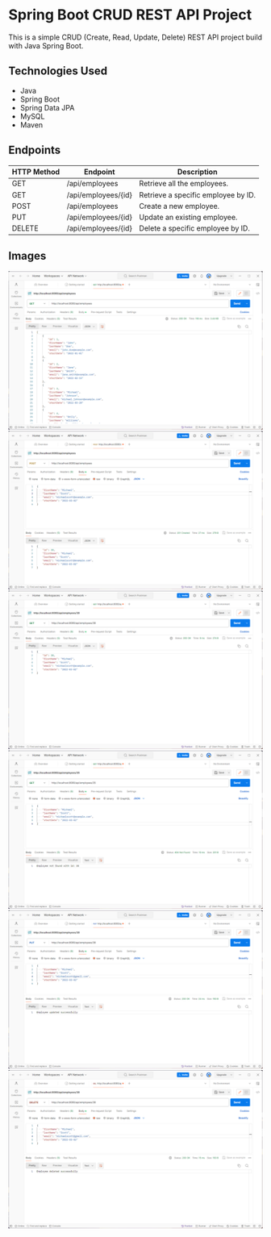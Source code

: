 # Spring Boot CRUD REST API Project

This is a simple CRUD (Create, Read, Update, Delete) REST API project build with Java Spring Boot.

## Technologies Used

- Java
- Spring Boot
- Spring Data JPA
- MySQL
- Maven

## Endpoints

<div align="center">

| HTTP Method | Endpoint | Description |
|-------------|----------|-------------|
| GET         | /api/employees | Retrieve all the employees. |
| GET         | /api/employees/{id} | Retrieve a specific employee by ID. |
| POST        | /api/employees | Create a new employee. |
| PUT         | /api/employees/{id} | Update an existing employee. |
| DELETE      | /api/employees/{id} | Delete a specific employee by ID. |
</div>

## Images

<p align="center">
    <img src=https://github.com/yusufemrebilgin/springboot-db-api/blob/main/images/01-getAll.png>
    <img src=https://github.com/yusufemrebilgin/springboot-db-api/blob/main/images/02-add.png>
    <img src=https://github.com/yusufemrebilgin/springboot-db-api/blob/main/images/03-getById.png>
    <img src=https://github.com/yusufemrebilgin/springboot-db-api/blob/main/images/04-getByIdNotFound.png>
    <img src=https://github.com/yusufemrebilgin/springboot-db-api/blob/main/images/05-update.png>
    <img src=https://github.com/yusufemrebilgin/springboot-db-api/blob/main/images/06-delete.png>
</p>